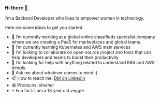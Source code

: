 ### Hi there 👋

I'm a Backend Developer who likes to empower women in technology. 


Here are some ideas to get you started:

- 🔭 I’m currently working at a global online classifieds specialist company where we are creating a PaaS for markeplaces and global teams.
- 🌱 I’m currently learning Kubernetes and AWS main services
- 👯 I’m looking to collaborate on open-source project and tools that can help developers and teams to boost their productivity
- 🤔 I’m looking for help with anything related to understand K8S and AWS deeply.
- 💬 Ask me about whatever comes to mind :)
- 📫 How to reach me: [DM on Linkedin](https://www.linkedin.com/in/ariadna-rouco-9a34132b/)
- 😄 Pronouns: she/her
- ⚡ Fun fact: I am a 13 year old veggie 
